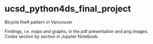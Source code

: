 # ucsd_python4ds_final_project
Bicycle theft pattern in Vancouver

Findings, i.e. maps and graphs, in the pdf presentation and png images. Codes section by section in Jupyter Notebook.
